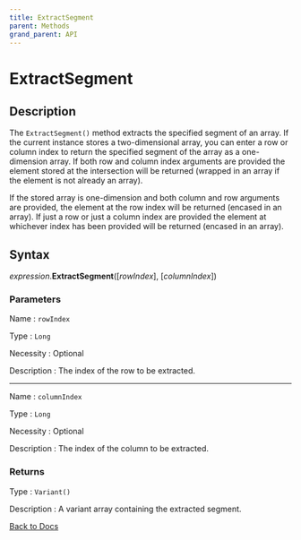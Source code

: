```yaml
---
title: ExtractSegment
parent: Methods
grand_parent: API
---
```


# ExtractSegment

## Description
The `ExtractSegment()` method extracts the specified segment of an array. If the current instance stores a two-dimensional array, you can enter a row or column index to return the specified segment of the array as a one-dimension array. If both row and column index arguments are provided the element stored at the intersection will be returned (wrapped in an array if the element is not already an array). 

If the stored array is one-dimension and both column and row arguments are provided, the element at the row index will be returned (encased in an array). If just a row or just a column index are provided the element at whichever index has been provided will be returned (encased in an array).

## Syntax

*expression*.**ExtractSegment**([*rowIndex*], [*columnIndex*])

### Parameters

Name 
: `rowIndex`

Type
: `Long`

Necessity
: Optional

Description
: The index of the row to be extracted. 

---

Name 
: `columnIndex`

Type
: `Long`

Necessity
: Optional

Description
: The index of the column to be extracted. 

### Returns

Type
: `Variant()`

Description
: A variant array containing the extracted segment.


[Back to Docs](https://senipah.github.io/VBA-Better-Array/)